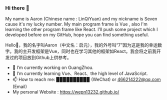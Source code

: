 ### Hi there 👋
My name is Aaron (Chinese name : LinQiYuan) and my nickname is Seven cause it's my lucky number. My main program frame is Vue , also I'm learning the other program frame like React. I'll push some project which I developed before on my GitHub, hope you can find something useful.

Hello👋，我的名字叫Aaron（中文名：启元），我的外号叫“7”因为这是我的幸运数字。我的主开发框架是Vue，同时也在学习其他的框架如React。我会将之前我开发过的项目放到Github上供参考。

- 🔭 I’m currently working on GuangZhou.
- 🌱 I’m currently learning Vue、React、the high level of JavaScript.
- 📫 How to reach me: ▉▉▉▉▉▉▉▉▉▉ (WeChat) or 466214222@qq.com (Email)
-  My personal Website : https://wepn13232.github.io/
 
<!--
**wepn13232/wepn13232** is a ✨ _special_ ✨ repository because its `README.md` (this file) appears on your GitHub profile.

Here are some ideas to get you started:

- 🔭 I’m currently working on ...
- 🌱 I’m currently learning ...
- 👯 I’m looking to collaborate on ...
- 🤔 I’m looking for help with ...
- 💬 Ask me about ...
- 📫 How to reach me: ...
- 😄 Pronouns: ...
- ⚡ Fun fact: ...
-->
